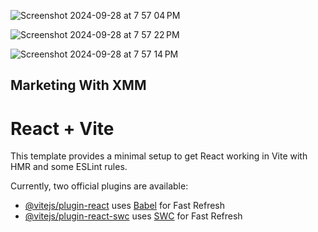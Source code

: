 
![Screenshot 2024-09-28 at 7 57 04 PM](https://github.com/user-attachments/assets/0d5b6246-9218-4422-90f7-e2a1e84b78c3)

![Screenshot 2024-09-28 at 7 57 22 PM](https://github.com/user-attachments/assets/2834b84c-1a79-4fb3-a019-8ce1b52bddf4)

![Screenshot 2024-09-28 at 7 57 14 PM](https://github.com/user-attachments/assets/097a2564-2efc-4f1a-b8a0-f52d874617f8)

Marketing With XMM
-------------------


# React + Vite

This template provides a minimal setup to get React working in Vite with HMR and some ESLint rules.

Currently, two official plugins are available:

- [@vitejs/plugin-react](https://github.com/vitejs/vite-plugin-react/blob/main/packages/plugin-react/README.md) uses [Babel](https://babeljs.io/) for Fast Refresh
- [@vitejs/plugin-react-swc](https://github.com/vitejs/vite-plugin-react-swc) uses [SWC](https://swc.rs/) for Fast Refresh
